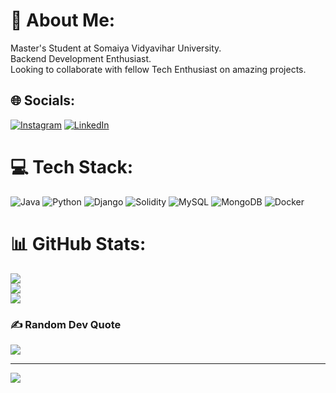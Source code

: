 # 💫 About Me:
Master's Student at Somaiya Vidyavihar University. <br>Backend Development Enthusiast.<br>Looking to collaborate with fellow Tech Enthusiast on amazing projects.


## 🌐 Socials:
[![Instagram](https://img.shields.io/badge/Instagram-%23E4405F.svg?logo=Instagram&logoColor=white)](https://instagram.com/architkawale.exe) [![LinkedIn](https://img.shields.io/badge/LinkedIn-%230077B5.svg?logo=linkedin&logoColor=white)](https://linkedin.com/in/archit-kawale) 

# 💻 Tech Stack:
![Java](https://img.shields.io/badge/java-%23ED8B00.svg?style=for-the-badge&logo=openjdk&logoColor=white) ![Python](https://img.shields.io/badge/python-3670A0?style=for-the-badge&logo=python&logoColor=ffdd54) ![Django](https://img.shields.io/badge/django-%23092E20.svg?style=for-the-badge&logo=django&logoColor=white) ![Solidity](https://img.shields.io/badge/Solidity-%23363636.svg?style=for-the-badge&logo=solidity&logoColor=white) ![MySQL](https://img.shields.io/badge/mysql-%2300000f.svg?style=for-the-badge&logo=mysql&logoColor=white) ![MongoDB](https://img.shields.io/badge/MongoDB-%234ea94b.svg?style=for-the-badge&logo=mongodb&logoColor=white) ![Docker](https://img.shields.io/badge/docker-%230db7ed.svg?style=for-the-badge&logo=docker&logoColor=white)
# 📊 GitHub Stats:
![](https://github-readme-stats.vercel.app/api?username=archit-kawale&theme=dark&hide_border=false&include_all_commits=true&count_private=true)<br/>
![](https://github-readme-streak-stats.herokuapp.com/?user=archit-kawale&theme=dark&hide_border=false)<br/>
![](https://github-readme-stats.vercel.app/api/top-langs/?username=archit-kawale&theme=dark&hide_border=false&include_all_commits=true&count_private=true&layout=compact)

### ✍️ Random Dev Quote
![](https://quotes-github-readme.vercel.app/api?type=horizontal&theme=dark)

---
[![](https://visitcount.itsvg.in/api?id=archit-kawale&icon=2&color=11)](https://visitcount.itsvg.in)

<!-- Proudly created with GPRM ( https://gprm.itsvg.in ) -->

